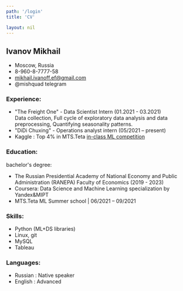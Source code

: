 ```yaml
---
path: '/login'
title: 'CV'

layout: nil
---
```

## Ivanov Mikhail


* Moscow, Russia 
* 8-960-8-7777-58 
* mikhail.ivanoff.ef@gmail.com
* @mishquad telegram


### Experience:
* "The Freight One" - Data Scientist Intern (01.2021 - 03.2021)  
Data collection, Full cycle of exploratory data analysis and data preprocessing, Quantifying seasonality patterns. 
* "DiDi Chuxing" - Operations analyst intern (05/2021 – present)
* Kaggle : Top 4% in MTS.Teta [in-class ML competition](https://www.kaggle.com/c/mts-ml-summer-school/leaderboard)

### Education:
bachelor's degree: 
* The Russian Presidential Academy of National Economy and Public Administration (RANEPA) 
Faculty of Economics (2019 - 2023)
* Coursera: Data Science and Machine Learning specialization by Yandex&MIPT
* MTS.Teta ML Summer school | 06/2021 – 09/2021

### Skills:
* Python (ML+DS libraries) 
* Linux, git
* MySQL
* Tableau

### Languages:
* Russian : Native speaker
* English : Advanced

